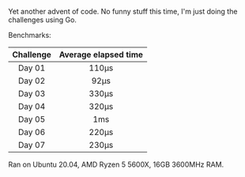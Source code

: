 Yet another advent of code. No funny stuff this time, I'm just doing the challenges using Go.

Benchmarks:

| Challenge | Average elapsed time |
|:---------:|:--------------------:|
|  Day 01   |        110µs         |
|  Day 02   |         92µs         |
|  Day 03   |        330µs         |
|  Day 04   |        320µs         |
|  Day 05   |         1ms          |
|  Day 06   |        220µs         |
|  Day 07   |        230µs         |

Ran on Ubuntu 20.04, AMD Ryzen 5 5600X, 16GB 3600MHz RAM.